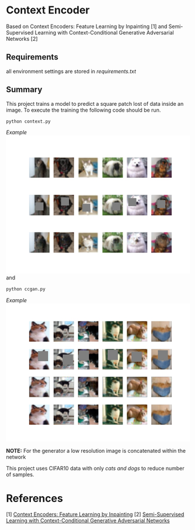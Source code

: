 # Context Encoder
Based on Context Encoders: Feature Learning by Inpainting [1]
and Semi-Supervised Learning with Context-Conditional Generative Adversarial Networks [2]

## Requirements
all environment settings are stored in *requirements.txt*

## Summary
This project trains a model to predict a square patch lost of data inside an image.
To execute the training the following code should be run.
```python
python context.py
```
*Example*
![](sample_images/context.jpg)
and

```python
python ccgan.py
```
*Example*
![](sample_images/ccgan.jpg)

**NOTE:** For the generator a low resolution image is concatenated within the network

This project uses CIFAR10 data with only *cats and dogs* to reduce number of samples.

# References
[1] [Context Encoders: Feature Learning by Inpainting](https://people.eecs.berkeley.edu/~pathak/papers/cvpr16.pdf)
[2] [Semi-Supervised Learning with Context-Conditional Generative Adversarial Networks](https://arxiv.org/abs/1611.06430)
